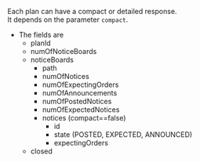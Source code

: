 Each plan can have a compact or detailed response.<br/>
It depends on the parameter ``compact``.<br/>
* The fields are
    * planId
    * numOfNoticeBoards
    * noticeBoards
        * path
        * numOfNotices
        * numOfExpectingOrders
        * numOfAnnouncements
        * numOfPostedNotices
        * numOfExpectedNotices
        * notices (compact==false)
            * id
            * state (POSTED, EXPECTED, ANNOUNCED)
            * expectingOrders
    * closed
